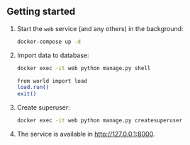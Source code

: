 ## Getting started

1. Start the `web` service (and any others) in the background:
    ```bash
    docker-compose up -d
    ```
   
2. Import data to database:
    ```bash
    docker exec -it web python manage.py shell
   
   from world import load
   load.run()
   exit()
    ```
   
3. Create superuser:
    ```bash
    docker exec -it web python manage.py createsuperuser
    ```
   
4. The service is available in <http://127.0.0.1:8000>.